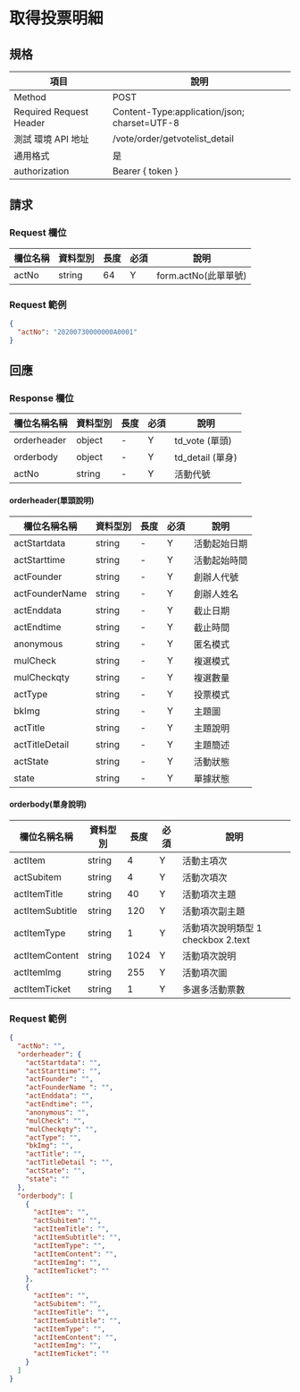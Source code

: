 # 取得投票明細

## 規格

| 項目                    | 說明                                         |
| ----------------------- | -------------------------------------------- |
| Method                  | POST                                         |
| Required Request Header | Content-Type:application/json; charset=UTF-8 |
| 測試 環境 API 地址      | /vote/order/getvotelist_detail               |
| 通用格式                | 是                                           |
| authorization           | Bearer { token }                             |

## 請求

### Request 欄位

| 欄位名稱 | 資料型別 | 長度 | 必須 | 說明                 |
| -------- | -------- | ---- | ---- | -------------------- |
| actNo    | string   | 64   | Y    | form.actNo(此單單號) |

### Request 範例

```json
{
  "actNo": "20200730000000A0001"
}
```

## 回應

### Response 欄位

| 欄位名稱名稱 | 資料型別 | 長度 | 必須 | 說明             |
| ------------ | -------- | ---- | ---- | ---------------- |
| orderheader  | object   | -    | Y    | td_vote (單頭)   |
| orderbody    | object   | -    | Y    | td_detail (單身) |
| actNo        | string   | -    | Y    | 活動代號         |

#### orderheader(單頭說明)

| 欄位名稱名稱   | 資料型別 | 長度 | 必須 | 說明         |
| -------------- | -------- | ---- | ---- | ------------ |
| actStartdata   | string   | -    | Y    | 活動起始日期 |
| actStarttime   | string   | -    | Y    | 活動起始時間 |
| actFounder     | string   | -    | Y    | 創辦人代號   |
| actFounderName | string   | -    | Y    | 創辦人姓名   |
| actEnddata     | string   | -    | Y    | 截止日期     |
| actEndtime     | string   | -    | Y    | 截止時間     |
| anonymous      | string   | -    | Y    | 匿名模式     |
| mulCheck       | string   | -    | Y    | 複選模式     |
| mulCheckqty    | string   | -    | Y    | 複選數量     |
| actType        | string   | -    | Y    | 投票模式     |
| bkImg          | string   | -    | Y    | 主題圖       |
| actTitle       | string   | -    | Y    | 主題說明     |
| actTitleDetail | string   | -    | Y    | 主題簡述     |
| actState       | string   | -    | Y    | 活動狀態     |
| state          | string   | -    | Y    | 單據狀態     |

#### orderbody(單身說明)

| 欄位名稱名稱    | 資料型別 | 長度 | 必須 | 說明                               |
| --------------- | -------- | ---- | ---- | ---------------------------------- |
| actItem         | string   | 4    | Y    | 活動主項次                         |
| actSubitem      | string   | 4    | Y    | 活動次項次                         |
| actItemTitle    | string   | 40   | Y    | 活動項次主題                       |
| actItemSubtitle | string   | 120  | Y    | 活動項次副主題                     |
| actItemType     | string   | 1    | Y    | 活動項次說明類型 1 checkbox 2.text |
| actItemContent  | string   | 1024 | Y    | 活動項次說明                       |
| actItemImg      | string   | 255  | Y    | 活動項次圖                         |
| actItemTicket   | string   | 1    | Y    | 多選多活動票數                     |

### Request 範例

```json
{
  "actNo": "",
  "orderheader": {
    "actStartdata": "",
    "actStarttime": "",
    "actFounder": "",
    "actFounderName ": "",
    "actEnddata": "",
    "actEndtime": "",
    "anonymous": "",
    "mulCheck": "",
    "mulCheckqty": "",
    "actType": "",
    "bkImg": "",
    "actTitle": "",
    "actTitleDetail ": "",
    "actState": "",
    "state": ""
  },
  "orderbody": [
    {
      "actItem": "",
      "actSubitem": "",
      "actItemTitle": "",
      "actItemSubtitle": "",
      "actItemType": "",
      "actItemContent": "",
      "actItemImg": "",
      "actItemTicket": ""
    },
    {
      "actItem": "",
      "actSubitem": "",
      "actItemTitle": "",
      "actItemSubtitle": "",
      "actItemType": "",
      "actItemContent": "",
      "actItemImg": "",
      "actItemTicket": ""
    }
  ]
}
```
